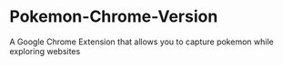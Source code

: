 # Pokemon-Chrome-Version
A Google Chrome Extension that allows you to capture pokemon while exploring websites
